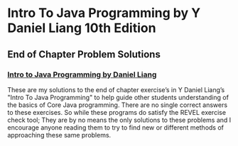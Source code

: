 # Intro To Java Programming by Y Daniel Liang 10th Edition 
## End of Chapter Problem Solutions 

### <a href="https://www.amazon.com/Intro-Java-Programming-Comprehensive-Version/dp/0133761312">Intro to Java Programming by Daniel Liang</a>

These are my solutions to the end of chapter exercise’s in
Y Daniel Liang’s "Intro To Java Programming" to 
help guide other students understanding of the basics of
Core Java programming. There are no single correct answers
to these exercises. So while these programs do satisfy the REVEL
exercise check tool; They are by no means the only solutions to these 
problems and I encourage anyone reading them to try to find new or different 
methods of approaching these same problems.


